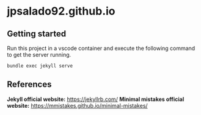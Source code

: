 # jpsalado92.github.io

## Getting started

Run this project in a vscode container and execute the following command to get the server running.

```
bundle exec jekyll serve
```

## References

**Jekyll official website:** https://jekyllrb.com/
**Minimal mistakes official website:** https://mmistakes.github.io/minimal-mistakes/
